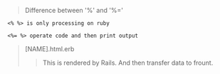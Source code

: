 > Difference between '%' and '%='
~~~
<% %> is only processing on ruby
~~~
~~~
<%= %> operate code and then print output
~~~
> [NAME].html.erb
>> This is rendered by Rails. And then transfer data to frount.
>  